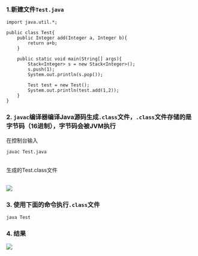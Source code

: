 ### 1.新建文件`Test.java`
```
import java.util.*;

public class Test{
    public Integer add(Integer a, Integer b){
        return a+b;
    }

    public static void main(String[] args){
        Stack<Integer> s = new Stack<Integer>();
        s.push(1);
        System.out.println(s.pop());

        Test test = new Test();
        System.out.println(test.add(1,2));
    }
}
```

### 2. `javac`编译器编译Java源码生成`.class`文件，`.class`文件存储的是字节码（16进制），字节码会被JVM执行  

在控制台输入
```
javac Test.java
```
<br>
生成的Test.class文件<br><br>

 ![](http://oyrpkn4bk.bkt.clouddn.com/Test.class.JPG)


### 3. 使用下面的命令执行`.class`文件
```
java Test
```

### 4. 结果
![](http://oyrpkn4bk.bkt.clouddn.com/%E6%8E%A7%E5%88%B6%E5%8F%B0%E6%89%A7%E8%A1%8C%E7%BB%93%E6%9E%9C.JPG)
